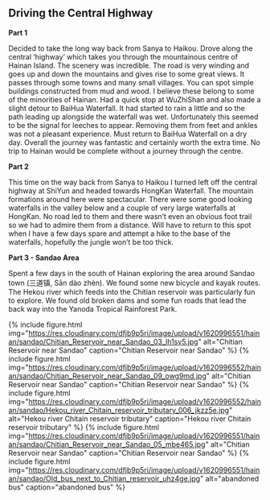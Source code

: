 ## Driving the Central Highway 

**Part 1**

Decided to take the long way back from Sanya to Haikou. Drove along the central ‘highway’ which takes you through the mountainous centre of Hainan Island. The scenery was incredible. The road is very winding and goes up and down the mountains and gives rise to some great views. It passes through some towns and many small villages. You can spot simple buildings constructed from mud and wood. I believe these belong to some of the minorities of Hainan. Had a quick stop at WuZhiShan and also made a slight detour to BaiHua Waterfall. It had started to rain a little and so the path leading up alongside the waterfall was wet. Unfortunately this seemed to be the signal for leeches to appear. Removing them from feet and ankles was not a pleasant experience. Must return to BaiHua Waterfall on a dry day. Overall the journey was fantastic and certainly worth the extra time. No trip to Hainan would be complete without a journey through the centre.

**Part 2**

This time on the way back from Sanya to Haikou I turned left off the central highway at ShiYun and headed towards HongKan Waterfall. The mountain formations around here were spectacular. There were some good looking waterfalls in the valley below and a couple of very large waterfalls at HongKan. No road led to them and there wasn’t even an obvious foot trail so we had to admire them from a distance. Will have to return to this spot when I have a few days spare and attempt a hike to the base of the waterfalls, hopefully the jungle won’t be too thick.

**Part 3 - Sandao Area**

Spent a few days in the south of Hainan exploring the area around Sandao town (三道镇, Sān dào zhèn). We found some new bicycle and kayak routes. The Hekou river which feeds into the Chitian reservoir was particularly fun to explore. We found old broken dams and some fun roads that lead the back way into the Yanoda Tropical Rainforest Park.

{% include figure.html img="https://res.cloudinary.com/dfjb9p5ri/image/upload/v1620996551/hainan/sandao/Chitian_Reservoir_near_Sandao_03_lh1sv5.jpg"
alt="Chitian Reservoir near Sandao" caption="Chitian Reservoir near Sandao" %}
{% include figure.html img="https://res.cloudinary.com/dfjb9p5ri/image/upload/v1620996552/hainan/sandao/Chitian_Reservoir_near_Sandao_09_owg9md.jpg"
alt="Chitian Reservoir near Sandao" caption="Chitian Reservoir near Sandao" %}
{% include figure.html img="https://res.cloudinary.com/dfjb9p5ri/image/upload/v1620996552/hainan/sandao/Hekou_river_Chitain_reservoir_tributary_006_jkzz5e.jpg"
alt="Hekou river Chitain reservoir tributary" caption="Hekou river Chitain reservoir tributary" %}
{% include figure.html img="https://res.cloudinary.com/dfjb9p5ri/image/upload/v1620996551/hainan/sandao/Chitian_Reservoir_near_Sandao_05_mbe465.jpg"
alt="Chitian Reservoir near Sandao" caption="Chitian Reservoir near Sandao" %}
{% include figure.html img="https://res.cloudinary.com/dfjb9p5ri/image/upload/v1620996551/hainan/sandao/Old_bus_next_to_Chitian_reservoir_uhz4ge.jpg"
alt="abandoned bus" caption="abandoned bus" %}
